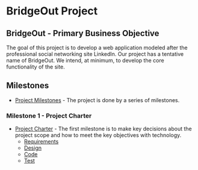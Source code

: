# BridgeOut Project

## BridgeOut - Primary Business Objective

The goal of this project is to develop a web application modeled after the professional social networking site LinkedIn.
Our project has a tentative name of BridgeOut. We intend, at minimum, to develop the core functionality of the site.

## Milestones
* [Project Milestones](Misc-Docs/Milestones.md) - The
project is done by a series of milestones.

### Milestone 1 - Project Charter
* [Project Charter](Milestone-1/Requirements/Index.md) - The first milestone is to 
make key decisions about the project scope and how to meet the key objectives
with technology.
    * [Requirements](Milestone-1/Requirements/Index.md)
    * [Design](Milestone-1/Design/Index.md)
    * [Code](Milestone-1/Code/Index.md)
    * [Test](Milestone-1/Test/Index.md)
